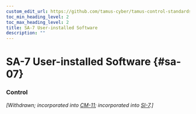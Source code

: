 ```yaml
---
custom_edit_url: https://github.com/tamus-cyber/tamus-control-standards/tree/main/content/tamus.edu/TAMUS_profile.xml
toc_min_heading_level: 2
toc_max_heading_level: 2
title: SA-7 User-installed Software
description: ""
---
```


# SA-7 User-installed Software {#sa-07}

### Control

<em>[Withdrawn; incorporated into [CM-11](/catalog/cm/cm-11#cm-11); incorporated into [SI-7](/catalog/si/si-07#si-07).]</em>

